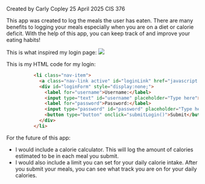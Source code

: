 Created by Carly Copley
25 April 2025
CIS 376

This app was created to log the meals the user has eaten. 
There are many benefits to logging your meals especially when you are on a diet or calorie deficit. 
With the help of this app, you can keep track of and improve your eating habits!

This is what inspired my login page:
<img src="https://3.bp.blogspot.com/-BQSEvAqkr0w/VsVQASueNlI/AAAAAAAABks/Rmabc2KPrhA/s1600/output.png">

This is my HTML code for my login:
```html
          <li class="nav-item">
            <a class="nav-link active" id="loginLink" href="javascript:void(0);" onclick="toggleLoginForm()">Login</a>
            <div id="loginForm" style="display:none;">
              <label for="username">Username:</label>
              <input type="text" id="username" placeholder="Type here"><br><br>
              <label for="password">Password:</label>
              <input type="password" id="password" placeholder="Type here"><br><br>
              <button type="button" onclick="submitLogin()">Submit</button>
            </div>
          </li>

```


For the future of this app: 
- I would include a calorie calculator. This will log the amount of calories estimated to be in each meal you submit.
- I would also include a limit you can set for your daily calorie intake. After you submit your meals, you can see what track you are on for your daily calories.
